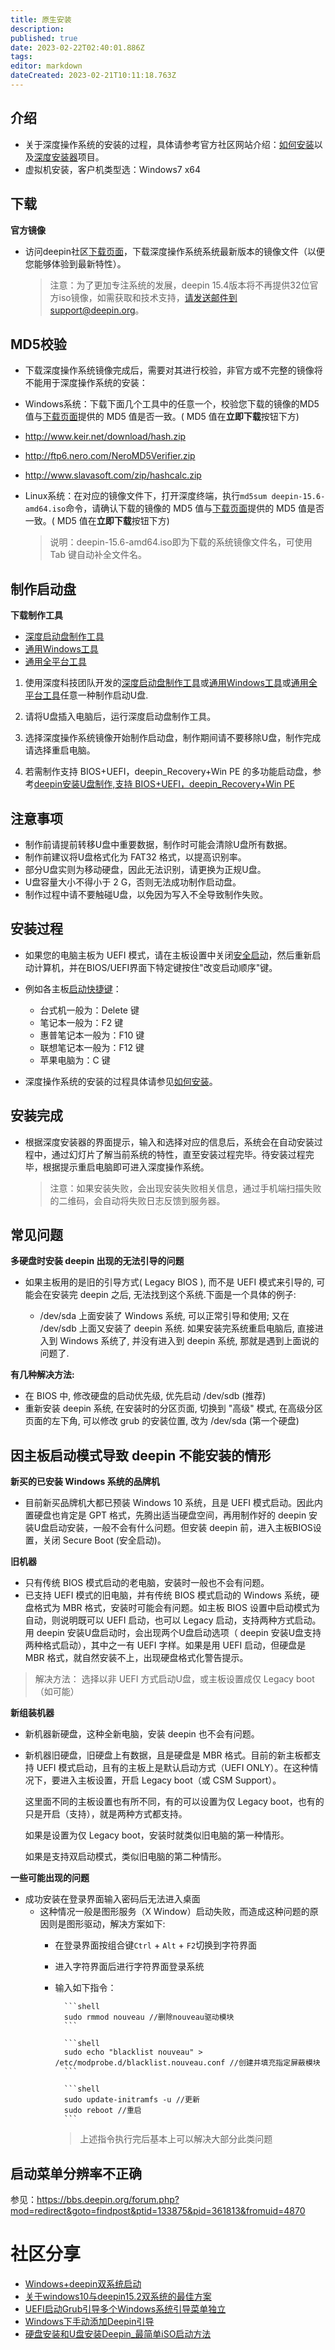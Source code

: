 ```yaml
---
title: 原生安装
description: 
published: true
date: 2023-02-22T02:40:01.886Z
tags: 
editor: markdown
dateCreated: 2023-02-21T10:11:18.763Z
---
```


## 介绍

* 关于深度操作系统的安装的过程，具体请参考官方社区网站介绍：[如何安装](https://www.deepin.org/installation/)以及[深度安装器](https://www.deepin.org/original/deepin-installer/)项目。
* 虚拟机安装，客户机类型选：Windows7 x64

## 下载

**官方镜像**

* 访问deepin社区[下载页面](https://www.deepin.org/download/)，下载深度操作系统系统最新版本的镜像文件（以便您能够体验到最新特性）。

    > 注意：为了更加专注系统的发展，deepin 15.4版本将不再提供32位官方iso镜像，如需获取和技术支持，请发送邮件到support@deepin.org。

## MD5校验

* 下载深度操作系统镜像完成后，需要对其进行校验，非官方或不完整的镜像将不能用于深度操作系统的安装：

* Windows系统：下载下面几个工具中的任意一个，校验您下载的镜像的MD5值与[下载页面](https://www.deepin.org/download/)提供的 MD5 值是否一致。( MD5 值在**立即下载**按钮下方)

* <http://www.keir.net/download/hash.zip>

* <http://ftp6.nero.com/NeroMD5Verifier.zip>

* <http://www.slavasoft.com/zip/hashcalc.zip>

* Linux系统：在对应的镜像文件下，打开深度终端，执行`md5sum deepin-15.6-amd64.iso`命令，请确认下载的镜像的 MD5 值与[下载页面](https://www.deepin.org/download/)提供的 MD5 值是否一致。( MD5 值在**立即下载**按钮下方)

    > 说明：deepin-15.6-amd64.iso即为下载的系统镜像文件名，可使用 Tab 键自动补全文件名。

## 制作启动盘

**下载制作工具**

* [深度启动盘制作工具](https://www.deepin.org/original/deepin-boot-maker/)
* [通用Windows工具](https://github.com/pbatard/rufus)
* [通用全平台工具](https://github.com/balena-io/etcher)

 1. 使用深度科技团队开发的[深度启动盘制作工具](https://www.deepin.org/original/deepin-boot-maker/)或[通用Windows工具](https://github.com/pbatard/rufus)或[通用全平台工具](https://github.com/balena-io/etcher)任意一种制作启动U盘.

 2. 请将U盘插入电脑后，运行深度启动盘制作工具。

 3. 选择深度操作系统镜像开始制作启动盘，制作期间请不要移除U盘，制作完成请选择重启电脑。

 4. 若需制作支持 BIOS+UEFI，deepin_Recovery+Win PE 的多功能启动盘，参考[deepin安装U盘制作,支持 BIOS+UEFI，deepin_Recovery+Win PE](https://bbs.deepin.org/forum.php?mod=viewthread&tid=149708&extra=)

## 注意事项

* 制作前请提前转移U盘中重要数据，制作时可能会清除U盘所有数据。
* 制作前建议将U盘格式化为 FAT32 格式，以提高识别率。
* 部分U盘实则为移动硬盘，因此无法识别，请更换为正规U盘。
* U盘容量大小不得小于 2 G，否则无法成功制作启动盘。
* 制作过程中请不要触碰U盘，以免因为写入不全导致制作失败。

## 安装过程

* 如果您的电脑主板为 UEFI 模式，请在主板设置中关闭[安全启动](http://www.yxswz.com/x64bug.html)，然后重新启动计算机，并在BIOS/UEFI界面下特定键按住"改变启动顺序"键。

* 例如各主板[启动快捷键](http://jingyan.baidu.com/article/a378c9609ace4eb328283005.html)：

  * 台式机一般为：Delete 键
  * 笔记本一般为：F2 键
  * 惠普笔记本一般为：F10 键
  * 联想笔记本一般为：F12 键
  * 苹果电脑为：C 键

* 深度操作系统的安装的过程具体请参见[如何安装](https://www.deepin.org/installation/)。

## 安装完成

* 根据深度安装器的界面提示，输入和选择对应的信息后，系统会在自动安装过程中，通过幻灯片了解当前系统的特性，直至安装过程完毕。待安装过程完毕，根据提示重启电脑即可进入深度操作系统。

    > 注意：如果安装失败，会出现安装失败相关信息，通过手机端扫描失败的二维码，会自动将失败日志反馈到服务器。

## 常见问题

**多硬盘时安装 deepin 出现的无法引导的问题**

* 如果主板用的是旧的引导方式( Legacy BIOS ), 而不是 UEFI 模式来引导的, 可能会在安装完 deepin 之后, 无法找到这个系统.下面是一个具体的例子:

  * /dev/sda 上面安装了 Windows 系统, 可以正常引导和使用; 又在 /dev/sdb 上面又安装了 deepin 系统. 如果安装完系统重启电脑后, 直接进入到 Windows 系统了, 并没有进入到 deepin 系统, 那就是遇到上面说的问题了.

**有几种解决方法:**

* 在 BIOS 中, 修改硬盘的启动优先级, 优先启动 /dev/sdb (推荐)
* 重新安装 deepin 系统, 在安装时的分区页面, 切换到 "高级" 模式, 在高级分区页面的左下角, 可以修改 grub 的安装位置, 改为 /dev/sda (第一个硬盘)

## 因主板启动模式导致 deepin 不能安装的情形

**新买的已安装 Windows 系统的品牌机**

* 目前新买品牌机大都已预装 Windows 10 系统，且是 UEFI 模式启动。因此内置硬盘也肯定是 GPT 格式，先腾出适当硬盘空间，再用制作好的 deepin 安装U盘启动安装，一般不会有什么问题。但安装 deepin 前，进入主板BIOS设置，关闭 Secure Boot (安全启动)。

**旧机器**

* 只有传统 BIOS 模式启动的老电脑，安装时一般也不会有问题。
* 已支持 UEFI 模式的旧电脑，并有传统 BIOS 模式启动的 Windows 系统，硬盘格式为 MBR 格式，安装时可能会有问题。如主板 BIOS 设置中启动模式为自动，则说明既可以 UEFI 启动，也可以 Legacy 启动，支持两种方式启动。用 deepin 安装U盘启动时，会出现两个U盘启动选项（ deepin 安装U盘支持两种格式启动），其中之一有 UEFI 字样。如果是用 UEFI 启动，但硬盘是 MBR 格式，就自然安装不上，出现硬盘格式化警告提示。

> 解决方法： 选择以非 UEFI 方式启动U盘，或主板设置成仅 Legacy boot（如可能）

**新组装机器**

* 新机器新硬盘，这种全新电脑，安装 deepin 也不会有问题。
* 新机器旧硬盘，旧硬盘上有数据，且是硬盘是 MBR 格式。目前的新主板都支持 UEFI 模式启动，且有的主板上是默认启动方式（UEFI  ONLY）。在这种情况下，要进入主板设置，开启 Legacy  boot（或 CSM Support）。

    这里面不同的主板设置也有所不同，有的可以设置为仅 Legacy  boot，也有的只是开启（支持），就是两种方式都支持。

   如果是设置为仅 Legacy  boot，安装时就类似旧电脑的第一种情形。

   如果是支持双启动模式，类似旧电脑的第二种情形。

**一些可能出现的问题**

* 成功安装在登录界面输入密码后无法进入桌面
  * 这种情况一般是图形服务（X Window）启动失败，而造成这种问题的原因则是图形驱动，解决方案如下:
    * 在登录界面按组合键`Ctrl` + `Alt` + `F2`切换到字符界面
    * 进入字符界面后进行字符界面登录系统
    * 输入如下指令：

            ```shell
            sudo rmmod nouveau //删除nouveau驱动模块
            ```

            ```shell
            sudo echo "blacklist nouveau" > /etc/modprobe.d/blacklist.nouveau.conf //创建并填充指定屏蔽模块
            ```

            ```shell
            sudo update-initramfs -u //更新
            sudo reboot //重启
            ```

        > 上述指令执行完后基本上可以解决大部分此类问题

## 启动菜单分辨率不正确

参见：<https://bbs.deepin.org/forum.php?mod=redirect&goto=findpost&ptid=133875&pid=361813&fromuid=4870>

# 社区分享

* [Windows+deepin双系统启动](https://bbs.deepin.org/forum.php?mod=viewthread&tid=44261)
* [关于windows10与deepin15.2双系统的最佳方案](https://bbs.deepin.org/forum.php?mod=viewthread&tid=42209)
* [UEFI启动Grub引导多个Windows系统引导菜单独立](https://bbs.deepin.org/forum.php?mod=viewthread&tid=132291)
* [Windows下手动添加Deepin引导](https://bbs.deepin.org/forum.php?mod=viewthread&tid=133725)
* [硬盘安装和U盘安装Deepin_最简单iSO启动方法](https://bbs.deepin.org/forum.php?mod=viewthread&tid=135051)
